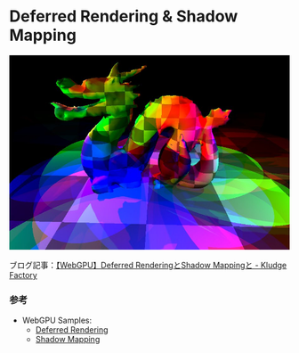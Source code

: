 Deferred Rendering & Shadow Mapping
===================================

![Deffered Rendering & Shadow Mapping](ss.jpg)

ブログ記事：[【WebGPU】Deferred RenderingとShadow Mappingと - Kludge Factory](https://tyfkda.github.io/blog/2023/11/09/deferred-rendering-webgpu-sample.html)

### 参考

  * WebGPU Samples:
    * [Deferred Rendering](https://webgpu.github.io/webgpu-samples/samples/deferredRendering)
    * [Shadow Mapping](https://webgpu.github.io/webgpu-samples/samples/shadowMapping)
